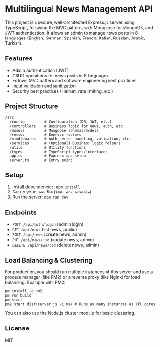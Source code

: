# Multilingual News Management API

This project is a secure, well-architected Express.js server using TypeScript, following the MVC pattern, with Mongoose for MongoDB, and JWT authentication. It allows an admin to manage news posts in 8 languages (English, German, Spanish, French, Italian, Russian, Arabic, Turkish).

## Features
- Admin authentication (JWT)
- CRUD operations for news posts in 8 languages
- Follows MVC pattern and software engineering best practices
- Input validation and sanitization
- Security best practices (Helmet, rate limiting, etc.)

## Project Structure
```
/src
  /config         # Configuration (DB, JWT, etc.)
  /controllers    # Business logic for news, auth, etc.
  /models         # Mongoose schemas/models
  /routes         # Express routers
  /middlewares    # Auth, error handling, validation, etc.
  /services       # (Optional) Business logic helpers
  /utils          # Utility functions
  /types          # TypeScript types/interfaces
  app.ts          # Express app setup
  server.ts       # Entry point
```

## Setup
1. Install dependencies: `npm install`
2. Set up your `.env` file (see `.env.example`)
3. Run the server: `npm run dev`

## Endpoints
- `POST /api/auth/login` (admin login)
- `GET /api/news` (list news, public)
- `POST /api/news` (create news, admin)
- `PUT /api/news/:id` (update news, admin)
- `DELETE /api/news/:id` (delete news, admin)

## Load Balancing & Clustering
For production, you should run multiple instances of this server and use a process manager (like PM2) or a reverse proxy (like Nginx) for load balancing. Example with PM2:

```
pm install -g pm2
pm run build
pm start
pm2 start dist/server.js -i max # Runs as many instances as CPU cores
```

You can also use the Node.js cluster module for basic clustering.

## License
MIT 